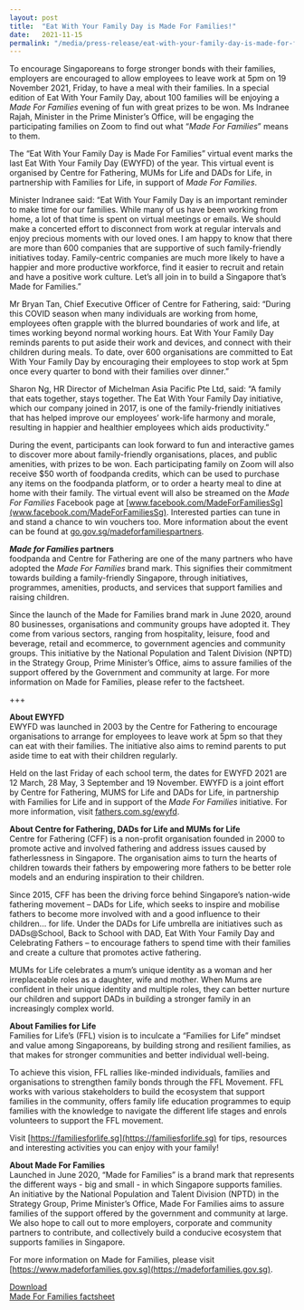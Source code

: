 ```yaml
---
layout: post
title:  "Eat With Your Family Day is Made For Families!"
date:   2021-11-15
permalink: "/media/press-release/eat-with-your-family-day-is-made-for-families"
---
```




To encourage Singaporeans to forge stronger bonds with their families, employers are encouraged to allow employees to leave work at 5pm on 19 November
2021, Friday, to have a meal with their families. In a special edition of Eat With Your Family Day, about 100 families will be enjoying a *Made For Families* evening of fun
with great prizes to be won. Ms Indranee Rajah, Minister in the Prime Minister’s Office, will be engaging the participating families on Zoom to find out what “*Made For
Families*” means to them.

The “Eat With Your Family Day is Made For Families” virtual event marks the last Eat With Your Family Day (EWYFD) of the year. This virtual event is organised by Centre for Fathering, MUMs for Life and DADs for Life, in partnership with Families for Life, in support of *Made For Families*.

Minister Indranee said: “Eat With Your Family Day is an important reminder to make time for our families. While many of us have been working from home, a lot of that time is spent on virtual meetings or emails. We should make a concerted effort to disconnect from work at regular intervals and enjoy precious moments with our loved ones. I am happy to know that there are more than 600 companies that are supportive of such family-friendly initiatives today. Family-centric companies are much more likely to have a happier and more productive workforce, find it easier to recruit and retain and have a positive work culture. Let’s all join in to build a Singapore that’s Made for Families.”

Mr Bryan Tan, Chief Executive Officer of Centre for Fathering, said: “During this COVID season when many individuals are working from home, employees often grapple with the blurred boundaries of work and life, at times working beyond normal working hours. Eat With Your Family Day reminds parents to put aside their work and devices, and connect with their children during meals. To date, over 600 organisations are committed to Eat With Your Family Day by encouraging their employees to stop work at 5pm once every quarter to bond with their families over dinner.”

Sharon Ng, HR Director of Michelman Asia Pacific Pte Ltd, said: “A family that eats together, stays together. The Eat With Your Family Day initiative, which our company joined in 2017, is one of the family-friendly initiatives that has helped improve our employees’ work-life harmony and morale, resulting in happier and healthier employees which aids productivity.”

During the event, participants can look forward to fun and interactive games to discover more about family-friendly organisations, places, and public amenities, with
prizes to be won. Each participating family on Zoom will also receive $50 worth of foodpanda credits, which can be used to purchase any items on the foodpanda platform, or to order a hearty meal to dine at home with their family. The virtual event will also be streamed on the *Made For Families* Facebook page at [www.facebook.com/MadeForFamiliesSg](www.facebook.com/MadeForFamiliesSg). Interested parties can tune in and stand a chance to win vouchers too. More information about the event can be found at [go.gov.sg/madeforfamiliespartners](go.gov.sg/madeforfamiliespartners).

***Made for Families* partners**  
foodpanda and Centre for Fathering are one of the many partners who have adopted the *Made For Families* brand mark. This signifies their commitment towards building a family-friendly Singapore, through initiatives, programmes, amenities, products, and services that support families and raising children.

Since the launch of the Made for Families brand mark in June 2020, around 80 businesses, organisations and community groups have adopted it. They come from various sectors, ranging from hospitality, leisure, food and beverage, retail and ecommerce, to government agencies and community groups. This initiative by the National Population and Talent Division (NPTD) in the Strategy Group, Prime Minister’s Office, aims to assure families of the support offered by the Government and community at large. For more information on Made for Families, please refer to the factsheet.

+++

  
**About EWYFD**  
EWYFD was launched in 2003 by the Centre for Fathering to encourage organisations to arrange for employees to leave work at 5pm so that they can eat with their families. The initiative also aims to remind parents to put aside time to eat with their children regularly. 

Held on the last Friday of each school term, the dates for EWYFD 2021 are 12 March, 28 May, 3 September and 19 November. EWYFD is a joint effort by Centre for Fathering, MUMS for Life and DADs for Life, in partnership with Families for Life and
in support of the *Made For Families* initiative. For more information, visit [fathers.com.sg/ewyfd](https://fathers.com.sg/ewyfd).

**About Centre for Fathering, DADs for Life and MUMs for Life**  
Centre for Fathering (CFF) is a non-profit organisation founded in 2000 to promote active and involved fathering and address issues caused by fatherlessness in Singapore. The organisation aims to turn the hearts of children towards their fathers by empowering more fathers to be better role models and an enduring inspiration to their children.

Since 2015, CFF has been the driving force behind Singapore’s nation-wide fathering movement – DADs for Life, which seeks to inspire and mobilise fathers to become more involved with and a good influence to their children... for life. Under the DADs for Life umbrella are initiatives such as DADs@School, Back to School with DAD, Eat With Your Family Day and Celebrating Fathers – to encourage fathers to spend time with their families and create a culture that promotes active fathering.

MUMs for Life celebrates a mum’s unique identity as a woman and her irreplaceable roles as a daughter, wife and mother. When Mums are confident in their unique identity and multiple roles, they can better nurture our children and support DADs in building a stronger family in an increasingly complex world.

**About Families for Life**  
Families for Life’s (FFL) vision is to inculcate a “Families for Life” mindset and value among Singaporeans, by building strong and resilient families, as that makes for stronger communities and better individual well-being.

To achieve this vision, FFL rallies like-minded individuals, families and organisations to strengthen family bonds through the FFL Movement. FFL works with various stakeholders to build the ecosystem that support families in the community, offers family life education programmes to equip families with the knowledge to navigate the different life stages and enrols volunteers to support the FFL movement. 

Visit [https://familiesforlife.sg](https://familiesforlife.sg) for tips, resources and interesting activities you can enjoy with your family!

**About Made For Families**  
Launched in June 2020, “Made for Families” is a brand mark that represents the different ways - big and small - in which Singapore supports families. An initiative by
the National Population and Talent Division (NPTD) in the Strategy Group, Prime Minister’s Office, Made For Families aims to assure families of the support offered by the government and community at large. We also hope to call out to more employers, corporate and community partners to contribute, and collectively build a conducive ecosystem that supports families in Singapore. 

For more information on Made for Families, please visit [https://www.madeforfamilies.gov.sg](https://madeforfamilies.gov.sg).

<u>Download</u>  
[Made For Families factsheet](/files/media-centre/press-releases/made-for-families-factsheet.pdf)
